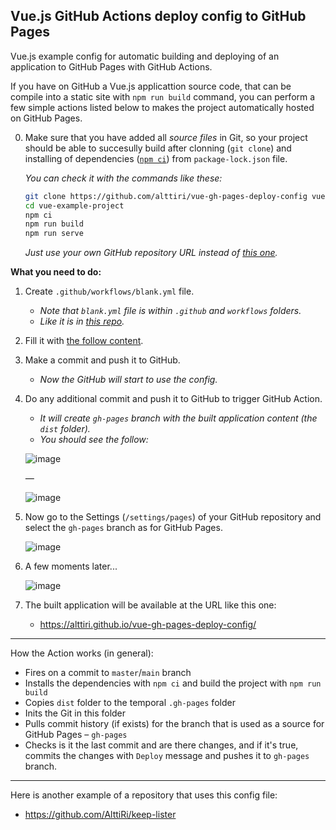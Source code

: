 ## Vue.js GitHub Actions deploy config to GitHub Pages

Vue.js example config for automatic building and deploying of an application to GitHub Pages with GitHub Actions.

If you have on GitHub a Vue.js applicattion source code, that can be compile into a static site with `npm run build` command, you can perform a few simple actions listed below to makes the project automatically hosted on GitHub Pages.

0. Make sure that you have added all _source files_ in Git, so your project should be able to succesully build after clonning (`git clone`) and installing of dependencies ([`npm ci`](https://docs.npmjs.com/cli/v9/commands/npm-ci)) from `package-lock.json` file. 

    _You can check it with the commands like these:_
    ```bash
    git clone https://github.com/alttiri/vue-gh-pages-deploy-config vue-example-project
    cd vue-example-project
    npm ci
    npm run build
    npm run serve
    ```
    _Just use your own GitHub repository URL instead of [this one](https://github.com/AlttiRi/vue-gh-pages-deploy-config)._

**What you need to do:**

1. Create `.github/workflows/blank.yml` file.
    - _Note that `blank.yml` file is within `.github` and `workflows` folders._
    - _Like it is in [this repo](https://github.com/AlttiRi/vue-gh-pages-deploy-config)._
2. Fill it with [the follow content](https://github.com/AlttiRi/vue-gh-pages-deploy-config/blob/master/.github/workflows/blank.yml).
3. Make a commit and push it to GitHub.
    - _Now the GitHub will start to use the config._
4. Do any additional commit and push it to GitHub to trigger GitHub Action. 
    - _It will create `gh-pages` branch with the built application content (the `dist` folder)._    
    - _You should see the follow:_
    
    ![image](https://user-images.githubusercontent.com/16310547/211168995-2eea663f-25f1-45a8-893d-9549e779d9b3.png)
    
    _—_
    
    ![image](https://user-images.githubusercontent.com/16310547/211168429-4396a892-b80d-41e9-9b13-48699d038661.png)

5. Now go to the Settings (`/settings/pages`) of your GitHub repository and select the `gh-pages` branch as for GitHub Pages.
    
    ![image](https://user-images.githubusercontent.com/16310547/211168472-236d87c0-1d66-42ea-8acf-133dcf62ddb6.png)
    
6. A few moments later...

    ![image](https://user-images.githubusercontent.com/16310547/211168497-cb421fc5-d654-457a-9a83-fbbbf54f9e8d.png)
    
7. The built application will be available at the URL like this one:
    - https://alttiri.github.io/vue-gh-pages-deploy-config/

---

How the Action works (in general):
- Fires on a commit to `master`/`main` branch
- Installs the dependencies with `npm ci` and build the project with `npm run build`
- Copies `dist` folder to the temporal `.gh-pages` folder
- Inits the Git in this folder
- Pulls commit history (if exists) for the branch that is used as a source for GitHub Pages – `gh-pages`
- Checks is it the last commit and are there changes, and if it's true, commits the changes with `Deploy` message and pushes it to `gh-pages` branch.

---

Here is another example of a repository that uses this config file: 
 - https://github.com/AlttiRi/keep-lister
